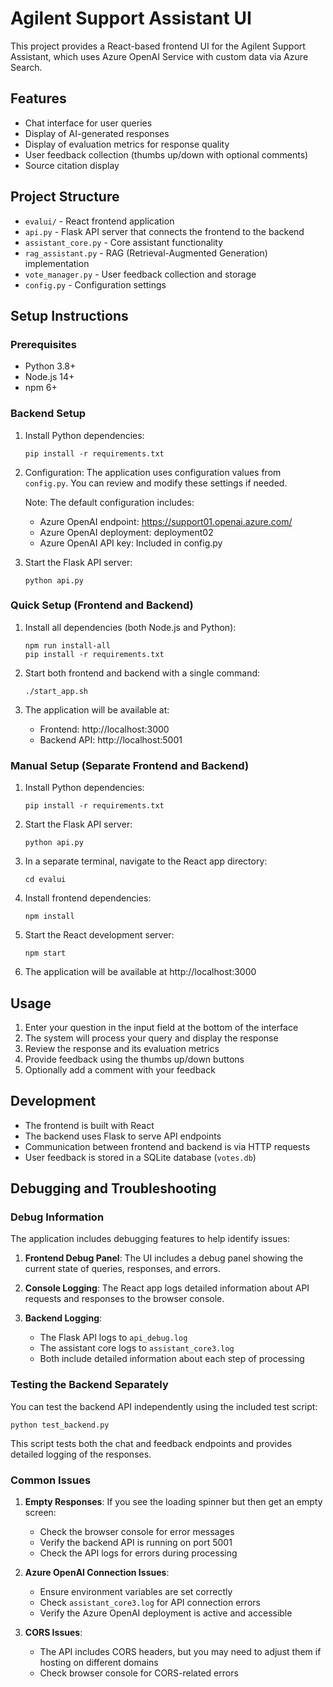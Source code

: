 # Agilent Support Assistant UI

This project provides a React-based frontend UI for the Agilent Support Assistant, which uses Azure OpenAI Service with custom data via Azure Search.

## Features

- Chat interface for user queries
- Display of AI-generated responses
- Display of evaluation metrics for response quality
- User feedback collection (thumbs up/down with optional comments)
- Source citation display

## Project Structure

- `evalui/` - React frontend application
- `api.py` - Flask API server that connects the frontend to the backend
- `assistant_core.py` - Core assistant functionality
- `rag_assistant.py` - RAG (Retrieval-Augmented Generation) implementation
- `vote_manager.py` - User feedback collection and storage
- `config.py` - Configuration settings

## Setup Instructions

### Prerequisites

- Python 3.8+
- Node.js 14+
- npm 6+

### Backend Setup

1. Install Python dependencies:
   ```
   pip install -r requirements.txt
   ```

2. Configuration:
   The application uses configuration values from `config.py`. You can review and modify these settings if needed.
   
   Note: The default configuration includes:
   - Azure OpenAI endpoint: https://support01.openai.azure.com/
   - Azure OpenAI deployment: deployment02
   - Azure OpenAI API key: Included in config.py

3. Start the Flask API server:
   ```
   python api.py
   ```

### Quick Setup (Frontend and Backend)

1. Install all dependencies (both Node.js and Python):
   ```
   npm run install-all
   pip install -r requirements.txt
   ```

2. Start both frontend and backend with a single command:
   ```
   ./start_app.sh
   ```

3. The application will be available at:
   - Frontend: http://localhost:3000
   - Backend API: http://localhost:5001

### Manual Setup (Separate Frontend and Backend)

1. Install Python dependencies:
   ```
   pip install -r requirements.txt
   ```

2. Start the Flask API server:
   ```
   python api.py
   ```

3. In a separate terminal, navigate to the React app directory:
   ```
   cd evalui
   ```

4. Install frontend dependencies:
   ```
   npm install
   ```

5. Start the React development server:
   ```
   npm start
   ```

6. The application will be available at http://localhost:3000

## Usage

1. Enter your question in the input field at the bottom of the interface
2. The system will process your query and display the response
3. Review the response and its evaluation metrics
4. Provide feedback using the thumbs up/down buttons
5. Optionally add a comment with your feedback

## Development

- The frontend is built with React
- The backend uses Flask to serve API endpoints
- Communication between frontend and backend is via HTTP requests
- User feedback is stored in a SQLite database (`votes.db`)

## Debugging and Troubleshooting

### Debug Information

The application includes debugging features to help identify issues:

1. **Frontend Debug Panel**: The UI includes a debug panel showing the current state of queries, responses, and errors.

2. **Console Logging**: The React app logs detailed information about API requests and responses to the browser console.

3. **Backend Logging**: 
   - The Flask API logs to `api_debug.log`
   - The assistant core logs to `assistant_core3.log`
   - Both include detailed information about each step of processing

### Testing the Backend Separately

You can test the backend API independently using the included test script:

```
python test_backend.py
```

This script tests both the chat and feedback endpoints and provides detailed logging of the responses.

### Common Issues

1. **Empty Responses**: If you see the loading spinner but then get an empty screen:
   - Check the browser console for error messages
   - Verify the backend API is running on port 5001
   - Check the API logs for errors during processing

2. **Azure OpenAI Connection Issues**:
   - Ensure environment variables are set correctly
   - Check `assistant_core3.log` for API connection errors
   - Verify the Azure OpenAI deployment is active and accessible

3. **CORS Issues**:
   - The API includes CORS headers, but you may need to adjust them if hosting on different domains
   - Check browser console for CORS-related errors
